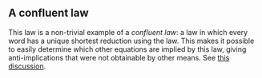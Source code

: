## A confluent law

This law is a non-trivial example of a *confluent law*: a law in which every word has a unique shortest reduction using the law. This makes it possible to easily determine which other equations are implied by this law, giving anti-implications that were not obtainable by other means. See [this discussion](https://leanprover.zulipchat.com/#narrow/stream/458659-Equational/topic/Equation.20477).
